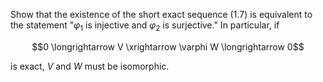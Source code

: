 Show that the existence of the short exact sequence (1.7) is equivalent to the statement "$`\varphi_1`$ is injective and $`\varphi_2`$ is surjective." In particular, if

```math
0 \longrightarrow V \xrightarrow \varphi W \longrightarrow 0
```

is exact, $`V`$ and $`W`$ must be isomorphic.